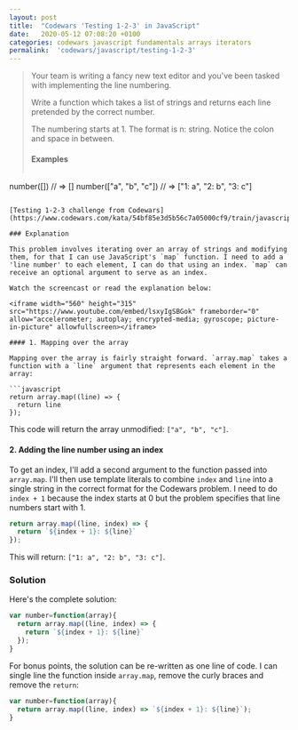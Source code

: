 ```yaml
---
layout: post
title:  "Codewars 'Testing 1-2-3' in JavaScript"
date:   2020-05-12 07:08:20 +0100
categories: codewars javascript fundamentals arrays iterators
permalink:  'codewars/javascript/testing-1-2-3'
---
```


> Your team is writing a fancy new text editor and you've been tasked with implementing the line numbering.
>
>Write a function which takes a list of strings and returns each line pretended by the correct number.
>
>The numbering starts at 1. The format is n: string. Notice the colon and space in between.
>
> #### Examples
>
> ```
number([]) // => []
number(["a", "b", "c"]) // => ["1: a", "2: b", "3: c"]
```

[Testing 1-2-3 challenge from Codewars](https://www.codewars.com/kata/54bf85e3d5b56c7a05000cf9/train/javascript)

### Explanation

This problem involves iterating over an array of strings and modifying them, for that I can use JavaScript's `map` function. I need to add a 'line number' to each element, I can do that using an index. `map` can receive an optional argument to serve as an index.

Watch the screencast or read the explanation below:

<iframe width="560" height="315" src="https://www.youtube.com/embed/lsxyIgSBGok" frameborder="0" allow="accelerometer; autoplay; encrypted-media; gyroscope; picture-in-picture" allowfullscreen></iframe>

#### 1. Mapping over the array

Mapping over the array is fairly straight forward. `array.map` takes a function with a `line` argument that represents each element in the array:

```javascript
return array.map((line) => {
  return line
});
```

This code will return the array unmodified: `["a", "b", "c"]`.

#### 2. Adding the line number using an index

To get an index, I'll add a second argument to the function passed into `array.map`. I'll then use template literals to combine `index` and `line` into a single string in the correct format for the Codewars problem. I need to do `index + 1` because the index starts at 0 but the problem specifies that line numbers start with 1.

```javascript
return array.map((line, index) => {
  return `${index + 1}: ${line}`
});
```

This will return: `["1: a", "2: b", "3: c"]`.

### Solution

Here's the complete solution:

```javascript
var number=function(array){
  return array.map((line, index) => {
    return `${index + 1}: ${line}`
  });
}
```

For bonus points, the solution can be re-written as one line of code. I can single line the function inside `array.map`, remove the curly braces and remove the `return`:

```javascript
var number=function(array){
  return array.map((line, index) => `${index + 1}: ${line}`);
}
```